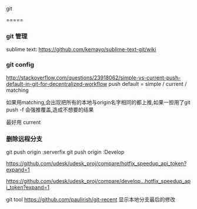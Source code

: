 git

=====

### git 管理
sublime text:
https://github.com/kemayo/sublime-text-git/wiki

### git config
  http://stackoverflow.com/questions/23918062/simple-vs-current-push-default-in-git-for-decentralized-workflow
  push
    default = simple / current / matching

  如果用matching,会出现把所有的本地与origin名字相同的都上推,如果一担用了git push -f 会强推覆盖,造成不想要的结果

  最好用 current

### 删除远程分支
  git push origin :serverfix
  git push origin :Develop

https://github.com/udesk/udesk_proj/compare/hotfix_speedup_api_token?expand=1

https://github.com/udesk/udesk_proj/compare/develop...hotfix_speedup_api_token?expand=1

git tool
https://github.com/paulirish/git-recent 显示本地分支最后的修改
